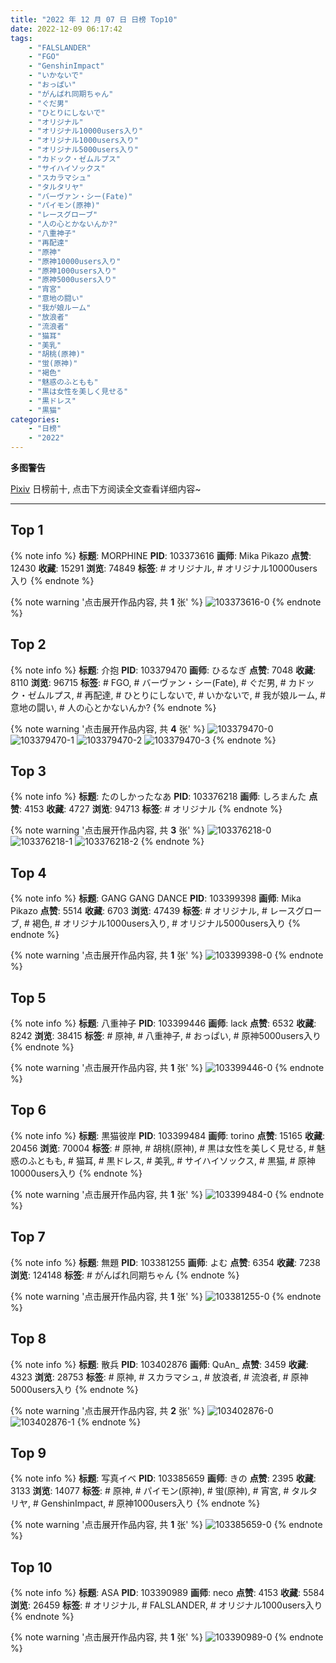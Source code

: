 ```yaml
---
title: "2022 年 12 月 07 日 日榜 Top10"
date: 2022-12-09 06:17:42
tags:
    - "FALSLANDER"
    - "FGO"
    - "GenshinImpact"
    - "いかないで"
    - "おっぱい"
    - "がんばれ同期ちゃん"
    - "ぐだ男"
    - "ひとりにしないで"
    - "オリジナル"
    - "オリジナル10000users入り"
    - "オリジナル1000users入り"
    - "オリジナル5000users入り"
    - "カドック・ゼムルプス"
    - "サイハイソックス"
    - "スカラマシュ"
    - "タルタリヤ"
    - "バーヴァン・シー(Fate)"
    - "パイモン(原神)"
    - "レースグローブ"
    - "人の心とかないんか?"
    - "八重神子"
    - "再配達"
    - "原神"
    - "原神10000users入り"
    - "原神1000users入り"
    - "原神5000users入り"
    - "宵宮"
    - "意地の闘い"
    - "我が娘ルーム"
    - "放浪者"
    - "流浪者"
    - "猫耳"
    - "美乳"
    - "胡桃(原神)"
    - "蛍(原神)"
    - "褐色"
    - "魅惑のふともも"
    - "黒は女性を美しく見せる"
    - "黒ドレス"
    - "黒猫"
categories:
    - "日榜"
    - "2022"
---
```


<i class="fa fa-triangle-exclamation"></i>**多图警告**<i class="fa fa-triangle-exclamation"></i>

[Pixiv](https://www.pixiv.net/) 日榜前十, 点击下方阅读全文查看详细内容~

<!-- more -->

---

## Top 1

{% note info %}
**标题**: MORPHINE
**PID**: 103373616 **画师**: Mika Pikazo
**点赞**: 12430 **收藏**: 15291 **浏览**: 74849
**标签**: # オリジナル, # オリジナル10000users入り
{% endnote %}

{% note warning '点击展开作品内容, 共 **1** 张' %}
![103373616-0](https://i.pixiv.re/img-original/img/2022/12/06/00/00/04/103373616_p0.png)
{% endnote %}

## Top 2

{% note info %}
**标题**: 介抱
**PID**: 103379470 **画师**: ひるなぎ
**点赞**: 7048 **收藏**: 8110 **浏览**: 96715
**标签**: # FGO, # バーヴァン・シー(Fate), # ぐだ男, # カドック・ゼムルプス, # 再配達, # ひとりにしないで, # いかないで, # 我が娘ルーム, # 意地の闘い, # 人の心とかないんか?
{% endnote %}

{% note warning '点击展开作品内容, 共 **4** 张' %}
![103379470-0](https://i.pixiv.re/img-original/img/2022/12/06/06/00/02/103379470_p0.jpg)
![103379470-1](https://i.pixiv.re/img-original/img/2022/12/06/06/00/02/103379470_p1.jpg)
![103379470-2](https://i.pixiv.re/img-original/img/2022/12/06/06/00/02/103379470_p2.jpg)
![103379470-3](https://i.pixiv.re/img-original/img/2022/12/06/06/00/02/103379470_p3.jpg)
{% endnote %}

## Top 3

{% note info %}
**标题**: たのしかったなあ
**PID**: 103376218 **画师**: しろまんた
**点赞**: 4153 **收藏**: 4727 **浏览**: 94713
**标签**: # オリジナル
{% endnote %}

{% note warning '点击展开作品内容, 共 **3** 张' %}
![103376218-0](https://i.pixiv.re/img-original/img/2022/12/06/01/29/59/103376218_p0.png)
![103376218-1](https://i.pixiv.re/img-original/img/2022/12/06/01/29/59/103376218_p1.png)
![103376218-2](https://i.pixiv.re/img-original/img/2022/12/06/01/29/59/103376218_p2.png)
{% endnote %}

## Top 4

{% note info %}
**标题**: GANG GANG DANCE
**PID**: 103399398 **画师**: Mika Pikazo
**点赞**: 5514 **收藏**: 6703 **浏览**: 47439
**标签**: # オリジナル, # レースグローブ, # 褐色, # オリジナル1000users入り, # オリジナル5000users入り
{% endnote %}

{% note warning '点击展开作品内容, 共 **1** 张' %}
![103399398-0](https://i.pixiv.re/img-original/img/2022/12/07/00/00/01/103399398_p0.png)
{% endnote %}

## Top 5

{% note info %}
**标题**: 八重神子
**PID**: 103399446 **画师**: lack
**点赞**: 6532 **收藏**: 8242 **浏览**: 38415
**标签**: # 原神, # 八重神子, # おっぱい, # 原神5000users入り
{% endnote %}

{% note warning '点击展开作品内容, 共 **1** 张' %}
![103399446-0](https://i.pixiv.re/img-original/img/2022/12/07/00/00/07/103399446_p0.png)
{% endnote %}

## Top 6

{% note info %}
**标题**: 黒猫彼岸
**PID**: 103399484 **画师**: torino
**点赞**: 15165 **收藏**: 20456 **浏览**: 70004
**标签**: # 原神, # 胡桃(原神), # 黒は女性を美しく見せる, # 魅惑のふともも, # 猫耳, # 黒ドレス, # 美乳, # サイハイソックス, # 黒猫, # 原神10000users入り
{% endnote %}

{% note warning '点击展开作品内容, 共 **1** 张' %}
![103399484-0](https://i.pixiv.re/img-original/img/2022/12/07/00/00/12/103399484_p0.jpg)
{% endnote %}

## Top 7

{% note info %}
**标题**: 無題
**PID**: 103381255 **画师**: よむ
**点赞**: 6354 **收藏**: 7238 **浏览**: 124148
**标签**: # がんばれ同期ちゃん
{% endnote %}

{% note warning '点击展开作品内容, 共 **1** 张' %}
![103381255-0](https://i.pixiv.re/img-original/img/2022/12/06/08/58/48/103381255_p0.png)
{% endnote %}

## Top 8

{% note info %}
**标题**: 散兵
**PID**: 103402876 **画师**: QuAn_
**点赞**: 3459 **收藏**: 4323 **浏览**: 28753
**标签**: # 原神, # スカラマシュ, # 放浪者, # 流浪者, # 原神5000users入り
{% endnote %}

{% note warning '点击展开作品内容, 共 **2** 张' %}
![103402876-0](https://i.pixiv.re/img-original/img/2022/12/07/02/07/07/103402876_p0.jpg)
![103402876-1](https://i.pixiv.re/img-original/img/2022/12/07/02/07/07/103402876_p1.jpg)
{% endnote %}

## Top 9

{% note info %}
**标题**: 写真イベ
**PID**: 103385659 **画师**: きの
**点赞**: 2395 **收藏**: 3133 **浏览**: 14077
**标签**: # 原神, # パイモン(原神), # 蛍(原神), # 宵宮, # タルタリヤ, # GenshinImpact, # 原神1000users入り
{% endnote %}

{% note warning '点击展开作品内容, 共 **1** 张' %}
![103385659-0](https://i.pixiv.re/img-original/img/2022/12/06/14/47/35/103385659_p0.jpg)
{% endnote %}

## Top 10

{% note info %}
**标题**: ASA
**PID**: 103390989 **画师**: neco
**点赞**: 4153 **收藏**: 5584 **浏览**: 26459
**标签**: # オリジナル, # FALSLANDER, # オリジナル1000users入り
{% endnote %}

{% note warning '点击展开作品内容, 共 **1** 张' %}
![103390989-0](https://i.pixiv.re/img-original/img/2022/12/06/19/15/39/103390989_p0.png)
{% endnote %}
